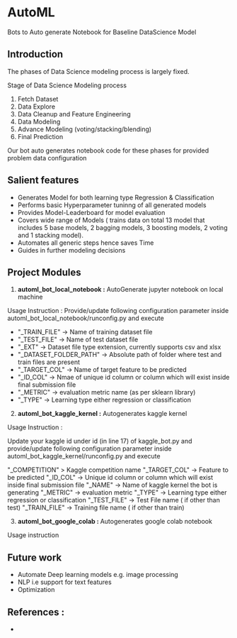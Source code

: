 # AutoML
Bots to Auto generate Notebook for Baseline DataScience Model 

## Introduction 
The phases of Data Science modeling process is largely fixed. 

Stage of Data Science Modeling process 
1. Fetch Dataset 
2. Data Explore 
3. Data Cleanup and Feature Engineering 
4. Data Modeling 
5. Advance Modeling  (voting/stacking/blending)
6. Final Prediction  

Our bot auto generates notebook code for these phases for provided problem data configuration 

## Salient features 
- Generates Model for both learning type Regression & Classification 
- Performs basic Hyperparameter tuninng of all generated models  
- Provides Model-Leaderboard for model evaluation 
- Covers wide range of Models ( trains data  on total 13 model that includes  5 base models,  2 bagging models, 3 boosting models,  2 voting and  1 stacking model). 
- Automates all generic steps hence saves Time  
- Guides in further modeling decisions

## Project Modules 

1. <B> automl_bot_local_notebook :</B> AutoGenerate jupyter notebook on local machine

Usage Instruction : Provide/update following configuration parameter inside automl_bot_local_notebook/runconfig.py and execute

- "_TRAIN_FILE" ->  Name of training dataset file
- "_TEST_FILE" ->  Name of test dataset file
- "_EXT" -> Dataset file type extension, currently supports csv and xlsx 
- "_DATASET_FOLDER_PATH" -> Absolute path of folder where test and train files are present
- "_TARGET_COL" ->  Name of target feature to be predicted
- "_ID_COL" ->  Nmae of unique id column or column which will exist inside final submission file 
- "_METRIC" ->  evaluation metric name (as per sklearn library)
- "_TYPE"  -> Learning type either regression  or classification
		  

2.  <B>automl_bot_kaggle_kernel :</B> Autogenerates kaggle kernel 

Usage Instruction : 

Update your  kaggle id under id (in line 17) of kaggle_bot.py and provide/update following configuration parameter inside automl_bot_kaggle_kernel/runconfig.py and execute

"_COMPETITION" >  Kaggle competition name
"_TARGET_COL" ->  Feature to be predicted
"_ID_COL" -> Unique id column or column which will exist inside final submission file
"_NAME" -> Name of kaggle kernel  the bot is generating 
"_METRIC" ->  evaluation metric
"_TYPE" ->  Learning type either regression  or classification
"_TEST_FILE" ->  Test File name ( if other than test)
"_TRAIN_FILE" -> Training file name ( if other than train)


             

3.  <B>automl_bot_google_colab : </B> Autogenerates google colab notebook
 
  Usage instruction 



## Future work 
- Automate Deep learning models e.g. image processing
- NLP i.e support for text features
- Optimization 

## References :
-  
